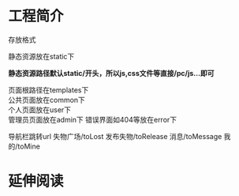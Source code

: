 # 工程简介
存放格式

静态资源放在static下 

**静态资源路径默认static/开头，所以js,css文件等直接/pc/js...即可**

页面根路径在templates下  
公共页面放在common下  
个人页面放在user下  
管理员页面放在admin下
错误界面如404等放在error下

导航栏跳转url
失物广场/toLost
发布失物/toRelease 
消息/toMessage
我的/toMine


# 延伸阅读

